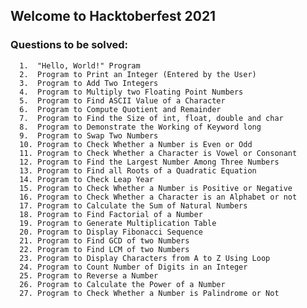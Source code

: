 ## Welcome to Hacktoberfest 2021

### Questions to be solved:
      1.  "Hello, World!" Program
      2.  Program to Print an Integer (Entered by the User)
      3.  Program to Add Two Integers
      4.  Program to Multiply two Floating Point Numbers
      5.  Program to Find ASCII Value of a Character
      6.  Program to Compute Quotient and Remainder
      7.  Program to Find the Size of int, float, double and char
      8.  Program to Demonstrate the Working of Keyword long
      9.  Program to Swap Two Numbers
      10. Program to Check Whether a Number is Even or Odd
      11. Program to Check Whether a Character is Vowel or Consonant
      12. Program to Find the Largest Number Among Three Numbers
      13. Program to Find all Roots of a Quadratic Equation
      14. Program to Check Leap Year
      15. Program to Check Whether a Number is Positive or Negative
      16. Program to Check Whether a Character is an Alphabet or not
      17. Program to Calculate the Sum of Natural Numbers
      18. Program to Find Factorial of a Number
      19. Program to Generate Multiplication Table
      20. Program to Display Fibonacci Sequence
      21. Program to Find GCD of two Numbers
      22. Program to Find LCM of two Numbers
      23. Program to Display Characters from A to Z Using Loop
      24. Program to Count Number of Digits in an Integer
      25. Program to Reverse a Number
      26. Program to Calculate the Power of a Number
      27. Program to Check Whether a Number is Palindrome or Not
